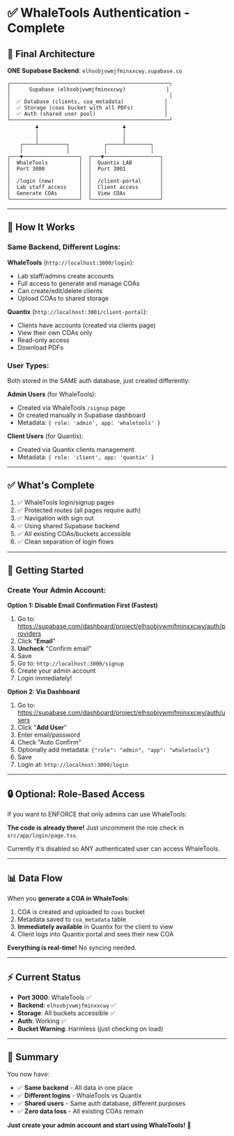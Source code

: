 # ✅ WhaleTools Authentication - Complete

## 🎯 Final Architecture

**ONE Supabase Backend**: `elhsobjvwmjfminxxcwy.supabase.co`

```
┌───────────────────────────────────────────────────┐
│      Supabase (elhsobjvwmjfminxxcwy)             │
│                                                   │
│  ✅ Database (clients, coa_metadata)             │
│  ✅ Storage (coas bucket with all PDFs)          │
│  ✅ Auth (shared user pool)                      │
└───────────────────────────────────────────────────┘
         ▲                           ▲
         │                           │
         │                           │
    ┌────┴─────────┐           ┌─────┴────────┐
    │              │           │              │
┌───▼──────────────────┐  ┌───▼──────────────────┐
│  WhaleTools          │  │  Quantix LAB         │
│  Port 3000           │  │  Port 3001           │
│                      │  │                      │
│  /login (new)        │  │  /client-portal      │
│  Lab staff access    │  │  Client access       │
│  Generate COAs       │  │  View COAs           │
└──────────────────────┘  └──────────────────────┘
```

---

## 🔐 How It Works

### Same Backend, Different Logins:

**WhaleTools** (`http://localhost:3000/login`):
- Lab staff/admins create accounts
- Full access to generate and manage COAs
- Can create/edit/delete clients
- Upload COAs to shared storage

**Quantix** (`http://localhost:3001/client-portal`):
- Clients have accounts (created via clients page)
- View their own COAs only
- Read-only access
- Download PDFs

### User Types:

Both stored in the SAME auth database, just created differently:

**Admin Users** (for WhaleTools):
- Created via WhaleTools `/signup` page
- Or created manually in Supabase dashboard
- Metadata: `{ role: 'admin', app: 'whaletools' }`

**Client Users** (for Quantix):
- Created via Quantix clients management
- Metadata: `{ role: 'client', app: 'quantix' }`

---

## ✅ What's Complete

1. ✅ WhaleTools login/signup pages
2. ✅ Protected routes (all pages require auth)
3. ✅ Navigation with sign out
4. ✅ Using shared Supabase backend
5. ✅ All existing COAs/buckets accessible
6. ✅ Clean separation of login flows

---

## 🚀 Getting Started

### Create Your Admin Account:

**Option 1: Disable Email Confirmation First (Fastest)**
1. Go to: https://supabase.com/dashboard/project/elhsobjvwmjfminxxcwy/auth/providers
2. Click "**Email**"
3. **Uncheck** "Confirm email"
4. Save
5. Go to: `http://localhost:3000/signup`
6. Create your admin account
7. Login immediately!

**Option 2: Via Dashboard**
1. Go to: https://supabase.com/dashboard/project/elhsobjvwmjfminxxcwy/auth/users
2. Click "**Add User**"
3. Enter email/password
4. Check "Auto Confirm"
5. Optionally add metadata: `{"role": "admin", "app": "whaletools"}`
6. Save
7. Login at: `http://localhost:3000/login`

---

## 🔒 Optional: Role-Based Access

If you want to ENFORCE that only admins can use WhaleTools:

**The code is already there!** Just uncomment the role check in `src/app/login/page.tsx`.

Currently it's disabled so ANY authenticated user can access WhaleTools.

---

## 📊 Data Flow

When you **generate a COA in WhaleTools**:
1. COA is created and uploaded to `coas` bucket
2. Metadata saved to `coa_metadata` table
3. **Immediately available** in Quantix for the client to view
4. Client logs into Quantix portal and sees their new COA

**Everything is real-time!** No syncing needed.

---

## ⚡ Current Status

- **Port 3000**: WhaleTools ✅
- **Backend**: `elhsobjvwmjfminxxcwy` ✅
- **Storage**: All buckets accessible ✅
- **Auth**: Working ✅
- **Bucket Warning**: Harmless (just checking on load)

---

## 🎯 Summary

You now have:
- ✅ **Same backend** - All data in one place
- ✅ **Different logins** - WhaleTools vs Quantix
- ✅ **Shared users** - Same auth database, different purposes
- ✅ **Zero data loss** - All existing COAs remain

**Just create your admin account and start using WhaleTools!** 🐋

